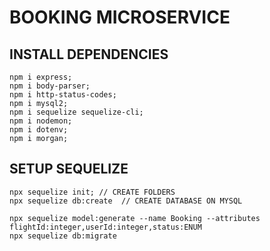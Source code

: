 # BOOKING MICROSERVICE

## INSTALL DEPENDENCIES

    npm i express;
    npm i body-parser;
    npm i http-status-codes;
    npm i mysql2;
    npm i sequelize sequelize-cli;
    npm i nodemon;
    npm i dotenv;
    npm i morgan;

## SETUP SEQUELIZE

    npx sequelize init; // CREATE FOLDERS
    npx sequelize db:create  // CREATE DATABASE ON MYSQL

    npx sequelize model:generate --name Booking --attributes flightId:integer,userId:integer,status:ENUM
    npx sequelize db:migrate
